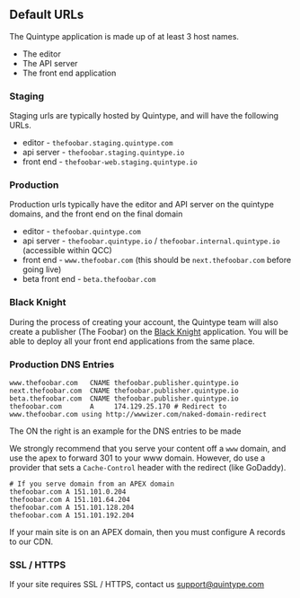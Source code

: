 ## Default URLs

The Quintype application is made up of at least 3 host names.

* The editor
* The API server
* The front end application

### Staging

Staging urls are typically hosted by Quintype, and will have the following URLs.

* editor - `thefoobar.staging.quintype.com`
* api server - `thefoobar.staging.quintype.io`
* front end - `thefoobar-web.staging.quintype.io`

### Production

Production urls typically have the editor and API server on the quintype domains, and the front end on the final domain

* editor - `thefoobar.quintype.com`
* api server - `thefoobar.quintype.io` / `thefoobar.internal.quintype.io` (accessible within QCC)
* front end - `www.thefoobar.com` (this should be `next.thefoobar.com` before going live)
* beta front end - `beta.thefoobar.com`

### Black Knight

During the process of creating your account, the Quintype team will also create a publisher (The Foobar) on the [Black Knight](#black-knight) application. You will be able to deploy all your front end applications from the same place.

### Production DNS Entries

```dns
www.thefoobar.com   CNAME thefoobar.publisher.quintype.io
next.thefoobar.com  CNAME thefoobar.publisher.quintype.io
beta.thefoobar.com  CNAME thefoobar.publisher.quintype.io
thefoobar.com       A     174.129.25.170 # Redirect to www.thefoobar.com using http://wwwizer.com/naked-domain-redirect
```

The ON the right is an example for the DNS entries to be made

We strongly recommend that you serve your content off a `www` domain, and use the apex to forward 301 to your www domain. However, do use a provider that sets a `Cache-Control` header with the redirect (like GoDaddy).

```dns
# If you serve domain from an APEX domain
thefoobar.com A 151.101.0.204
thefoobar.com A 151.101.64.204
thefoobar.com A 151.101.128.204
thefoobar.com A 151.101.192.204
```

If your main site is on an APEX domain, then you must configure A records to our CDN.

### SSL / HTTPS

If your site requires SSL / HTTPS, contact us support@quintype.com
